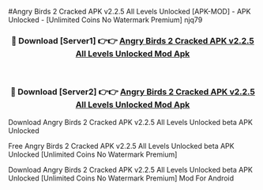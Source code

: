 #Angry Birds 2 Cracked APK v2.2.5 All Levels Unlocked [APK-MOD] - APK Unlocked - [Unlimited Coins No Watermark Premium] njq79



<div align="center">

<h3>🔴 Download [Server1] 👉👉 <a href="https://momento.my/?title=Angry_Birds_2_Cracked_APK_v2.2.5_All_Levels_Unlocked">Angry Birds 2 Cracked APK v2.2.5 All Levels Unlocked Mod Apk</a></h3><br>

<h3>🔴 Download [Server2] 👉👉 <a href="https://momento.my/?title=Angry_Birds_2_Cracked_APK_v2.2.5_All_Levels_Unlocked">Angry Birds 2 Cracked APK v2.2.5 All Levels Unlocked Mod Apk</a></h3>
</div>



Download Angry Birds 2 Cracked APK v2.2.5 All Levels Unlocked beta APK Unlocked

Free Angry Birds 2 Cracked APK v2.2.5 All Levels Unlocked beta APK Unlocked [Unlimited Coins No Watermark Premium]

Download Angry Birds 2 Cracked APK v2.2.5 All Levels Unlocked beta APK Unlocked [Unlimited Coins No Watermark Premium] Mod For Android
